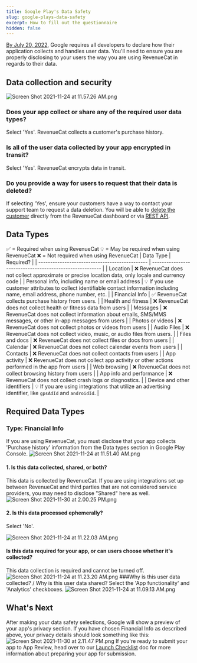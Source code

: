 ```yaml
---
title: Google Play's Data Safety
slug: google-plays-data-safety
excerpt: How to fill out the questionnaire
hidden: false
---
```


[By July 20, 2022](https://support.google.com/googleplay/android-developer/answer/10787469?hl=en), Google requires all developers to declare how their application collects and handles user data. You'll need to ensure you are properly disclosing to your users the way you are using RevenueCat in regards to their data.

## Data collection and security

![](/images/53e2217-Screen_Shot_2021-11-24_at_11.57.26_AM_7a050056e360fd48c5339178896e8976.png "Screen Shot 2021-11-24 at 11.57.26 AM.png")

### Does your app collect or share any of the required user data types?

Select 'Yes'. RevenueCat collects a customer's purchase history.

### Is all of the user data collected by your app encrypted in transit?

Select 'Yes'. RevenueCat encrypts data in transit.

### Do you provide a way for users to request that their data is deleted?

If selecting 'Yes', ensure your customers have a way to contact your support team to request a data deletion. You will be able to [delete the customer](/dashboard-and-metrics/customers-group/manage-users) directly from the RevenueCat dashboard or via [REST API](ref:subscribersapp_user_id).

## Data Types

✅ = Required when using RevenueCat
💡 = May be required when using RevenueCat
❌ = Not required when using RevenueCat
| Data Type | Required? |
| ---------------------------------------------- | -------------------------------------------------------- |
| Location | ❌ RevenueCat does not collect approximate or precise location data, only locale and currency code |
| Personal info, including name or email address | 💡 If you use customer attributes to collect identifiable contact information including name, email address, phone number, etc. |
| Financial Info | ✅ RevenueCat collects purchase history from users. |
| Health and fitness | ❌ RevenueCat does not collect health or fitness data from users |
| Messages | ❌ RevenueCat does not collect information about emails, SMS/MMS messages, or other in-app messages from users |
| Photos or videos | ❌ RevenueCat does not collect photos or videos from users |
| Audio Files | ❌ RevenueCat does not collect video, music, or audio files from users. |
| Files and docs | ❌ RevenueCat does not collect files or docs from users |
| Calendar | ❌ RevenueCat does not collect calendar events from users |
| Contacts | ❌ RevenueCat does not collect contacts from users |
| App activity | ❌ RevenueCat does not collect app activity or other actions performed in the app from users |
| Web browsing | ❌ RevenueCat does not collect browsing history from users |
| App info and performance | ❌ RevenueCat does not collect crash logs or diagnostics. |
| Device and other identifiers | 💡 If you are using integrations that utilize an advertising identifier, like `gpsAdId` and `androidId`. |

## Required Data Types

### Type: Financial Info

If you are using RevenueCat, you must disclose that your app collects 'Purchase history' information from the Data types section in Google Play Console.
![](/images/6652cde-Screen_Shot_2021-11-24_at_11.51.40_AM_e702757cb2e33482f476f48de3cb8f29.png "Screen Shot 2021-11-24 at 11.51.40 AM.png")

#### 1. Is this data collected, shared, or both?

This data is collected by RevenueCat. If you are using integrations set up between RevenueCat and third parties that are not considered service providers, you may need to disclose "Shared" here as well.
![](/images/0951b20-Screen_Shot_2021-11-30_at_2.00.25_PM_11f51f7708826ef1e5574253c11f610f.png "Screen Shot 2021-11-30 at 2.00.25 PM.png")

#### 2. Is this data processed ephemerally?

Select 'No'.

![](/images/ca221b7-Screen_Shot_2021-11-24_at_11.22.03_AM_01614f8191905a64914da0ad1ae2785e.png "Screen Shot 2021-11-24 at 11.22.03 AM.png")

#### Is this data required for your app, or can users choose whether it's collected?

This data collection is required and cannot be turned off.
![](/images/7fc7ea1-Screen_Shot_2021-11-24_at_11.23.20_AM_5db18537c4f97772884d54bebbed377f.png "Screen Shot 2021-11-24 at 11.23.20 AM.png")
###Why is this user data collected? / Why is this user data shared?
Select the 'App functionality' and 'Analytics' checkboxes.
![](/images/a45624a-Screen_Shot_2021-11-24_at_11.09.13_AM_2f88716549d4dbcbbf6228d9d80d81f6.png "Screen Shot 2021-11-24 at 11.09.13 AM.png")

## What's Next

After making your data safety selections, Google will show a preview of your app's privacy section. If you have chosen Financial Info as described above, your privacy details should look something like this:
![](/images/46848c5-Screen_Shot_2021-11-30_at_2.11.47_PM_2780f9e5eccbfd135e25af856f37b88d.png "Screen Shot 2021-11-30 at 2.11.47 PM.png")
If you're ready to submit your app to App Review, head over to our [Launch Checklist](/test-and-launch/launch-checklist) doc for more information about preparing your app for submission.
